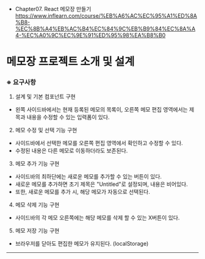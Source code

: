 - Chapter07. React 메모장 만들기 <br />
  https://www.inflearn.com/course/%EB%A6%AC%EC%95%A1%ED%8A%B8-%EC%8B%A4%EB%AC%B4%EC%84%9C%EB%B9%84%EC%8A%A4-%EC%A0%9C%EC%9E%91%ED%95%98%EA%B8%B0

# 메모장 프로젝트 소개 및 설계

### ※ 요구사항

1. 설계 및 기본 컴포넌트 구현

- 왼쪽 사이드바에서는 현재 등록된 메모의 목록이, 오른쪽 메모 편집 영역에서는 제목과 내용을 수정할 수 있는 입력폼이 있다.

2. 메모 수정 및 선택 기능 구현

- 사이드바에서 선택한 메모를 오른쪽 편집 영역에서 확인하고 수정할 수 있다.
- 수정된 내용은 다른 메모로 이동하더라도 보존된다.

3. 메모 추가 기능 구현

- 사이드바의 최하단에는 새로운 메모를 추가할 수 있는 버튼이 있다.
- 새로운 메모를 추가하면 초기 제목은 "Untitled"로 설정되며, 내용은 비어있다.
- 또한, 새로운 메모를 추가 시, 해당 메모가 자동으로 선택된다.

4. 메모 삭제 기능 구현

- 사이드바의 각 메모 오른쪽에는 해당 메모를 삭제 할 수 있는 X버튼이 있다.

5. 메모 저장 기능 구현

- 브라우저를 닫아도 편집한 메모가 유지된다. (localStorage)

---
